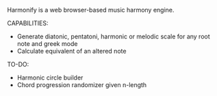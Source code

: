 Harmonify is a web browser-based music harmony engine.

CAPABILITIES: 
- Generate diatonic, pentatoni, harmonic or melodic scale for any root note and greek mode
-  Calculate equivalent of an altered note

TO-DO:
- Harmonic circle builder
- Chord progression randomizer given n-length
